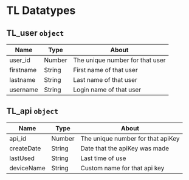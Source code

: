 # TL Datatypes

## TL_user `object`

| Name      | Type   | About                           |
| --------- | ------ | ------------------------------- |
| user_id   | Number | The unique number for that user |
| firstname | String | First name of that user         |
| lastname  | String | Last name of that user          |
| username  | String | Login name of that user         |

## TL_api `object`

| Name       | Type   | About                             |
| ---------- | ------ | --------------------------------- |
| api_id     | Number | The unique number for that apiKey |
| createDate | String | Date that the apiKey was made     |
| lastUsed   | String | Last time of use                  |
| deviceName | String | Custom name for that api key      |

